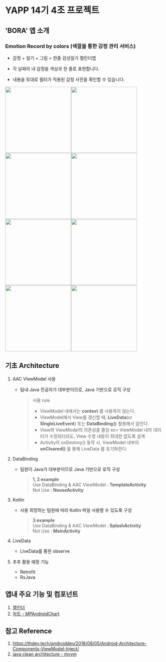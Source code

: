 # YAPP 14기 4조 프로젝트 

## 'BORA' 앱 소개

### Emotion Record by colors (색깔을 통한 감정 관리 서비스)
- 감정 + 일기 + 그림 = 한줄 감성일기 캘린더앱

- 각 날짜의 내 감정을 색상과 한 줄로 표현합니다.

- 내용을 토대로 필터가 적용된 감정 사진을 확인할 수 있습니다.


<img width="210" alt="" src="https://user-images.githubusercontent.com/34999925/75469962-3f1c1d00-59d3-11ea-97ec-2aa32dbd58ef.jpg"><img width="210" alt="" src="https://user-images.githubusercontent.com/34999925/75469969-43e0d100-59d3-11ea-9383-af90263de1b3.jpg"><img width="210" alt="" src="https://user-images.githubusercontent.com/34999925/75469974-46432b00-59d3-11ea-9c86-cf8e412c4728.jpg"><img width="210" alt="" src="https://user-images.githubusercontent.com/34999925/75469977-480cee80-59d3-11ea-801a-4339baacefa9.jpg">
<img width="210" alt="" src="https://user-images.githubusercontent.com/34999925/75469979-493e1b80-59d3-11ea-80ea-5e358e09e617.jpg"><img width="210" alt="" src="https://user-images.githubusercontent.com/34999925/75469989-4ba07580-59d3-11ea-9c7f-c1437d380393.jpg"><img width="210" alt="" src="https://user-images.githubusercontent.com/34999925/75469993-4e02cf80-59d3-11ea-969d-0a7f51220432.jpg"><img width="210" alt="" src="https://user-images.githubusercontent.com/34999925/75469999-50652980-59d3-11ea-8175-d701be450c63.jpg">


## 기초 Architecture

1. AAC VIewModel 사용

   - 팀내 Java 전공자가 대부분이므로, Java 기반으로 로직 구성
   
     > 사용 rule  
     > - ViewModel 내에서는 **context** 를 사용하지 않는다.
     > - ViewModel에서 View를 갱신할 때, **LiveData**(or **SIngleLiveEvent**) 또는 **DataBinding**을 활용해서 알린다.
     > - View와 ViewModel의 의존성을 줄임
     >   ex> ViewModel 내의 데이터가 수정되더라도, View 수정 내용이 최대한 없도록 설계
     > - Activity의 onDestroy() 동작 시, ViewModel 내부의 **onCleared()** 를 통해 LiveData 를 초기화한다.

   

2. DataBinding

   - 팀원이 Java가 대부분이므로 Java 기반으로 로직 구성
   
     > **1, 2 example**  
     > Use DataBinding & AAC ViewModel : **TemplateActivity**  
     > Not Use : **NouseActivity**

   

3. Kotlin

   - 사용 희망하는 팀원에 따라 Kotlin 파일 사용할 수 있도록 구성
   
     > **3 example**  
     > Use DataBinding & AAC ViewModel : **SplashActivity**  
     > Not Use : **MainActivity**  

4. LiveData

   - LiveData를 통한 observe 

5. 추후 활용 예정 기능

   - Retrofit
   - RxJava

## 앱내 주요 기능 및 컴포넌트

1. [캘린더](https://github.com/search?l=Java&q=calendar&type=Repositories)
2. [차트 - MPAndroidChart](https://github.com/PhilJay/MPAndroidChart)

## 참고 Reference

1. https://thdev.tech/androiddev/2018/08/05/Android-Architecture-Components-ViewModel-Inject/ 
2. [java clean architecture - mvvm](https://github.com/googlesamples/android-architecture/tree/todo-mvvm-live/)

